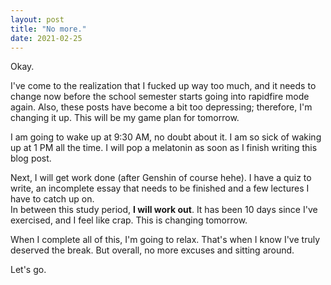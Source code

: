 ```yaml
---
layout: post
title: "No more."
date: 2021-02-25
---
```


Okay.

I've come to the realization that I fucked up way too much, and it needs to change now before the school semester starts going into rapidfire mode again. Also, these posts have become a bit too depressing; therefore,
I'm changing it up. This will be my game plan for tomorrow.

I am going to wake up at 9:30 AM, no doubt about it. I am so sick of waking up at 1 PM all the time. I will pop a melatonin as soon as I finish writing this blog post.

Next, I will get work done (after Genshin of course hehe). I have a quiz to write, an incomplete essay that needs to be finished and a few lectures I have to catch up on.  
In between this study period, **I will work out**. It has been 10 days since I've exercised, and I feel like crap. This is changing tomorrow.

When I complete all of this, I'm going to relax. That's when I know I've truly deserved the break. But overall, no more excuses and sitting around. 

Let's go.